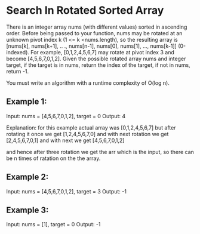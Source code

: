 # Search In Rotated Sorted Array

There is an integer array nums (with different values) sorted in ascending order. Before being passed to your function, nums may be rotated at an unknown pivot index k (1 <= k <nums.length), so the resulting array is [nums[k], nums[k+1], .. ., nums[n-1], nums[0], nums[1], ..., nums[k-1]] (0-indexed). For example, [0,1,2,4,5,6,7] may rotate at pivot index 3 and become [4,5,6,7,0,1,2]. Given the possible rotated array nums and integer target, if the target is in nums, return the index of the target, if not in nums, return -1. 

You must write an algorithm with a runtime complexity of O(log n).

## Example 1:
Input: nums = [4,5,6,7,0,1,2], target = 0
Output: 4

Explanation: for this example actual array was [0,1,2,4,5,6,7] but after rotating it once we get [1,2,4,5,6,7,0] and with next rotation we get [2,4,5,6,7,0,1] and with next we get [4,5,6,7,0,1,2]

and hence after three rotation we get the arr which is the input, so there can be n times of ratation on the the array.

## Example 2:
Input: nums = [4,5,6,7,0,1,2], target = 3
Output: -1

## Example 3:
Input: nums = [1], target = 0
Output: -1 
